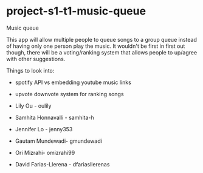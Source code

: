 # project-s1-t1-music-queue

Music queue 

This app will allow multiple people to queue songs to a group queue instead of having only one person play the music. 
It wouldn't be first in first out though, there will be a voting/ranking system that allows people to up/agree with other suggestions.

Things to look into: 
* spotify API vs embedding youtube music links 
* upvote downvote system for ranking songs 

* Lily Ou - oulily
* Samhita Honnavalli - samhita-h
* Jennifer Lo - jenny353
* Gautam Mundewadi- gmundewadi
* Ori Mizrahi- omizrahi99
* David Farias-Llerena - dfariasllerenas
